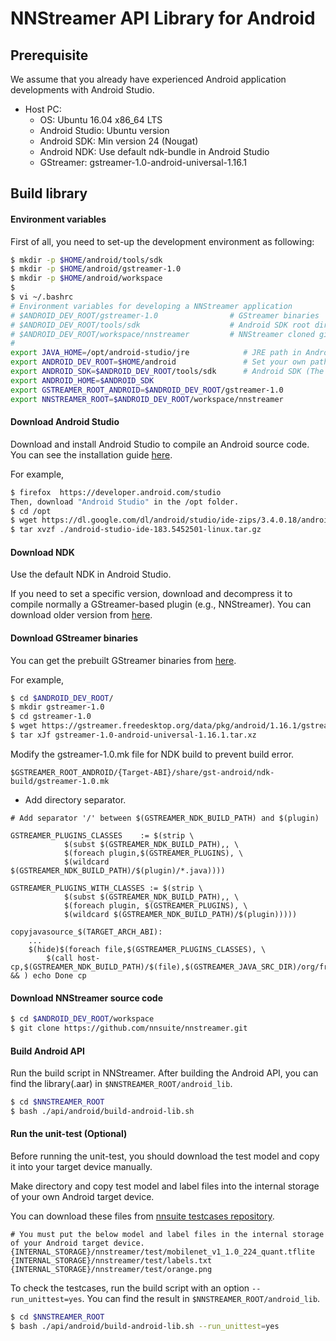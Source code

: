 # NNStreamer API Library for Android

## Prerequisite

We assume that you already have experienced Android application developments with Android Studio.

 * Host PC:
   * OS: Ubuntu 16.04 x86_64 LTS
   * Android Studio: Ubuntu version
   * Android SDK: Min version 24 (Nougat)
   * Android NDK: Use default ndk-bundle in Android Studio
   * GStreamer: gstreamer-1.0-android-universal-1.16.1

## Build library

#### Environment variables

First of all, you need to set-up the development environment as following:

```bash
$ mkdir -p $HOME/android/tools/sdk
$ mkdir -p $HOME/android/gstreamer-1.0
$ mkdir -p $HOME/android/workspace
$
$ vi ~/.bashrc
# Environment variables for developing a NNStreamer application
# $ANDROID_DEV_ROOT/gstreamer-1.0                # GStreamer binaries
# $ANDROID_DEV_ROOT/tools/sdk                    # Android SDK root directory (default location: $HOME/Android/Sdk)
# $ANDROID_DEV_ROOT/workspace/nnstreamer         # NNStreamer cloned git repository
#
export JAVA_HOME=/opt/android-studio/jre            # JRE path in Android Studio
export ANDROID_DEV_ROOT=$HOME/android               # Set your own path (The default path will be "$HOME/Android".)
export ANDROID_SDK=$ANDROID_DEV_ROOT/tools/sdk      # Android SDK (The default path will be "$HOME/Android/Sdk".)
export ANDROID_HOME=$ANDROID_SDK
export GSTREAMER_ROOT_ANDROID=$ANDROID_DEV_ROOT/gstreamer-1.0
export NNSTREAMER_ROOT=$ANDROID_DEV_ROOT/workspace/nnstreamer
```

#### Download Android Studio

Download and install Android Studio to compile an Android source code.
You can see the installation guide [here](https://developer.android.com/studio/install).

For example,
```bash
$ firefox  https://developer.android.com/studio
Then, download "Android Studio" in the /opt folder.
$ cd /opt
$ wget https://dl.google.com/dl/android/studio/ide-zips/3.4.0.18/android-studio-ide-183.5452501-linux.tar.gz
$ tar xvzf ./android-studio-ide-183.5452501-linux.tar.gz
```

#### Download NDK

Use the default NDK in Android Studio.

If you need to set a specific version, download and decompress it to compile normally a GStreamer-based plugin (e.g., NNStreamer).
You can download older version from [here](https://developer.android.com/ndk/downloads/older_releases.html).

#### Download GStreamer binaries

You can get the prebuilt GStreamer binaries from [here](https://gstreamer.freedesktop.org/data/pkg/android/).

For example,
```bash
$ cd $ANDROID_DEV_ROOT/
$ mkdir gstreamer-1.0
$ cd gstreamer-1.0
$ wget https://gstreamer.freedesktop.org/data/pkg/android/1.16.1/gstreamer-1.0-android-universal-1.16.1.tar.xz
$ tar xJf gstreamer-1.0-android-universal-1.16.1.tar.xz
```

Modify the gstreamer-1.0.mk file for NDK build to prevent build error.

```
$GSTREAMER_ROOT_ANDROID/{Target-ABI}/share/gst-android/ndk-build/gstreamer-1.0.mk
```

- Add directory separator.

```
# Add separator '/' between $(GSTREAMER_NDK_BUILD_PATH) and $(plugin)

GSTREAMER_PLUGINS_CLASSES    := $(strip \
            $(subst $(GSTREAMER_NDK_BUILD_PATH),, \
            $(foreach plugin,$(GSTREAMER_PLUGINS), \
            $(wildcard $(GSTREAMER_NDK_BUILD_PATH)/$(plugin)/*.java))))

GSTREAMER_PLUGINS_WITH_CLASSES := $(strip \
            $(subst $(GSTREAMER_NDK_BUILD_PATH),, \
            $(foreach plugin, $(GSTREAMER_PLUGINS), \
            $(wildcard $(GSTREAMER_NDK_BUILD_PATH)/$(plugin)))))

copyjavasource_$(TARGET_ARCH_ABI):
    ...
    $(hide)$(foreach file,$(GSTREAMER_PLUGINS_CLASSES), \
        $(call host-cp,$(GSTREAMER_NDK_BUILD_PATH)/$(file),$(GSTREAMER_JAVA_SRC_DIR)/org/freedesktop/gstreamer/$(file)) && ) echo Done cp
```

#### Download NNStreamer source code

```bash
$ cd $ANDROID_DEV_ROOT/workspace
$ git clone https://github.com/nnsuite/nnstreamer.git
```

#### Build Android API

Run the build script in NNStreamer.
After building the Android API, you can find the library(.aar) in ```$NNSTREAMER_ROOT/android_lib```.

```bash
$ cd $NNSTREAMER_ROOT
$ bash ./api/android/build-android-lib.sh
```

#### Run the unit-test (Optional)

Before running the unit-test, you should download the test model and copy it into your target device manually.

Make directory and copy test model and label files into the internal storage of your own Android target device.

You can download these files from [nnsuite testcases repository](https://github.com/nnsuite/testcases/tree/master/DeepLearningModels/tensorflow-lite/Mobilenet_v1_1.0_224_quant).

```
# You must put the below model and label files in the internal storage of your Android target device.
{INTERNAL_STORAGE}/nnstreamer/test/mobilenet_v1_1.0_224_quant.tflite
{INTERNAL_STORAGE}/nnstreamer/test/labels.txt
{INTERNAL_STORAGE}/nnstreamer/test/orange.png
```

To check the testcases, run the build script with an option ```--run_unittest=yes```.
You can find the result in ```$NNSTREAMER_ROOT/android_lib```.

```bash
$ cd $NNSTREAMER_ROOT
$ bash ./api/android/build-android-lib.sh --run_unittest=yes
```
